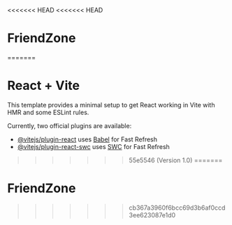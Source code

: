<<<<<<< HEAD
<<<<<<< HEAD
# FriendZone
=======
# React + Vite

This template provides a minimal setup to get React working in Vite with HMR and some ESLint rules.

Currently, two official plugins are available:

- [@vitejs/plugin-react](https://github.com/vitejs/vite-plugin-react/blob/main/packages/plugin-react/README.md) uses [Babel](https://babeljs.io/) for Fast Refresh
- [@vitejs/plugin-react-swc](https://github.com/vitejs/vite-plugin-react-swc) uses [SWC](https://swc.rs/) for Fast Refresh
>>>>>>> 55e5546 (Version 1.0)
=======
# FriendZone
>>>>>>> cb367a3960f6bcc69d3b6af0ccd3ee623087e1d0
